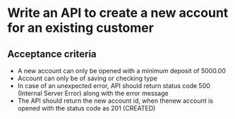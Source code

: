 # Write an API to create a new account for an existing customer

## Acceptance criteria

- A new account can only be opened with a minimum deposit of 5000.00
- Account can only be of saving or checking type
- In case of an unexpected error, API should return status code 500 (Internal Server Error) along with the error message
- The API should return the new account id, when thenew account is opened with the status code as 201 (CREATED)

